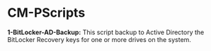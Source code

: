 # CM-PScripts

**1-BitLocker-AD-Backup:** 
This script backup to Active Directory the BitLocker Recovery keys for one or more drives on the system.
